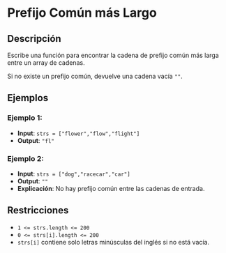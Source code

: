 # Prefijo Común más Largo

## Descripción

Escribe una función para encontrar la cadena de prefijo común más larga entre un array de cadenas.

Si no existe un prefijo común, devuelve una cadena vacía `""`.

## Ejemplos

### Ejemplo 1:

- **Input**: `strs = ["flower","flow","flight"]`
- **Output**: `"fl"`

### Ejemplo 2:

- **Input**: `strs = ["dog","racecar","car"]`
- **Output**: `""`
- **Explicación**: No hay prefijo común entre las cadenas de entrada.

## Restricciones

- `1 <= strs.length <= 200`
- `0 <= strs[i].length <= 200`
- `strs[i]` contiene solo letras minúsculas del inglés si no está vacía.
